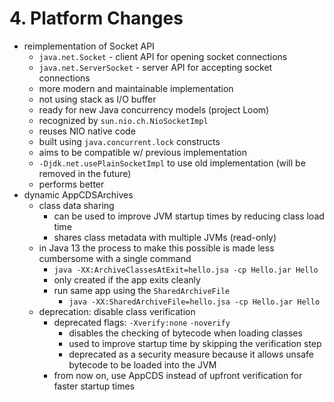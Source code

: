 # 4. Platform Changes

- reimplementation of Socket API
  - `java.net.Socket` - client API for opening socket connections
  - `java.net.ServerSocket` - server API for accepting socket connections
  - more modern and maintainable implementation
  - not using stack as I/O buffer
  - ready for new Java concurrency models (project Loom)
  - recognized by `sun.nio.ch.NioSocketImpl`
  - reuses NIO native code
  - built using `java.concurrent.lock` constructs
  - aims to be compatible w/ previous implementation
  - `-Djdk.net.usePlainSocketImpl` to use old implementation (will be removed in the future)
  - performs better
- dynamic AppCDSArchives
  - class data sharing
    - can be used to improve JVM startup times by reducing class load time
    - shares class metadata with multiple JVMs (read-only)
  - in Java 13 the process to make this possible is made less cumbersome with a single command
    - `java -XX:ArchiveClassesAtExit=hello.jsa -cp Hello.jar Hello`
    - only created if the app exits cleanly
    - run same app using the `SharedArchiveFile`
      - `java -XX:SharedArchiveFile=hello.jsa -cp Hello.jar Hello`
  - deprecation: disable class verification
    - deprecated flags: `-Xverify:none` `-noverify`
      - disables the checking of bytecode when loading classes
      - used to improve startup time by skipping the verification step
      - deprecated as a security measure because it allows unsafe bytecode to be loaded into the JVM
    - from now on, use AppCDS instead of upfront verification for faster startup times